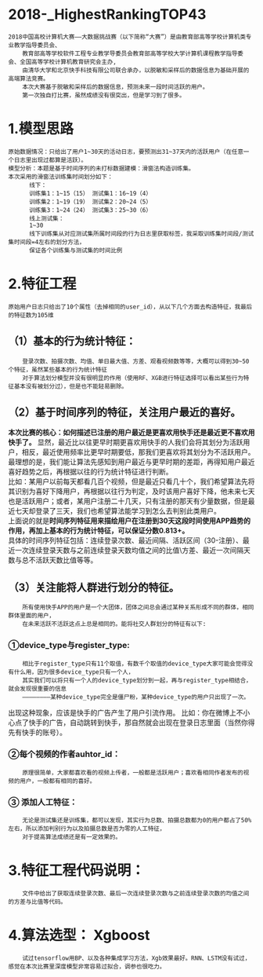 # 2018-_HighestRankingTOP43
    2018中国高校计算机大赛——大数据挑战赛（以下简称“大赛”）是由教育部高等学校计算机类专业教学指导委员会、
        教育部高等学校软件工程专业教学导委员会教育部高等学校大学计算机课程教学指导委会、全国高等学校计算机教育研究会主办,
        由清华大学和北京快手科技有限公司联合承办，以脱敏和采样后的数据信息为基础开展的高端算法竞赛。 
        本次大赛基于脱敏和采样后的数据信息，预测未来一段时间活跃的用户。
        第一次独自打比赛，虽然成绩没有很突出，但是学习到了很多。
# 1.**模型思路**
    原始数据情况：只给出了用户1~30天的活动日志，要预测出31~37天内的活跃用户（在任意一个日志里出现过都算是活跃）。
    模型分析：本题是基于时间序列的未打标数据建模：滑窗法构造训练集。
    本次采用的滑窗法训练集时间划分如下：
          线下：
          训练集1：1~15（15） 测试集1：16~19（4）
          训练集2：1~19（19） 测试集2：20~24（5）
          训练集3：1~24（24） 测试集3：25~30（6）
          线上测试集：
          1~30
          线下训练集从对应测试集所属时间段的行为日志里获取标签，我采取训练集时间段/测试集时间段=4左右的划分方法，
          保证各个训练集与测试集的时间比例
# 2.**特征工程**
    原始用户日志只给出了10个属性（去掉相同的user_id），从以下几个方面去构造特征，我最后的特征数为105维
  ## （1）**基本的行为统计特征**：
        登录次数、拍摄次数、均值、单日最大值、方差、观看视频数等等，大概可以得到30~50个特征，虽然某些基本的行为统计特征
        对于算法划分模型并没有很明显的作用（使用RF、XGB进行特征选择可以看出某些行为特征基本没有被划分过），但是也不能轻易删除。
  ## （2）**基于时间序列的特征，关注用户最近的喜好。**
  **本次比赛的核心：如何描述已注册的用户最近是更喜欢用快手还是最近更不喜欢用快手了。**
        显然，最近比以往更早时期更喜欢用快手的人我们会将其划分为活跃用户，相反，最近使用频率比更早时期要低，那我们更喜欢将其划分为不活跃用户。最理想的是，我们能让算法先感知到用户最近与更早时期的差距，再得知用户最近喜好趋势之后，再根据以往的行为统计特征进行判断。<br>
        比如：某用户以前每天都看几百个视频，但是最近只看几十个，我们希望算法先将其识别为喜好下降用户，再根据以往行为判定，及时该用户喜好下降，他未来七天也是活跃用户；或者，某用户注册二十几天，只有注册的那天有少量数据，但是最近七天却登录了三天，我们也希望算法能学习到怎么去判别此类用户。<br>
        上面说的就是**时间序列特征用来描绘用户在注册到30天这段时间使用APP趋势的作用，再加上基本的行为统计特征，可以保证分数0.813+。**<br>
        具体的时间序列特征包括：连续登录次数、最近间隔、活跃区间（30-注册）、最近一次连续登录天数与之前连续登录天数均值之间的比值\方差、最近一次间隔天数与总不活跃天数比值等等。
  ## （3）**关注能将人群进行划分的特征。**
        所有使用快手APP的用户是一个大团体，团体之间总会通过某种关系形成不同的群体，相同群体里面的用户，
        在未来活跃不活跃这点上总是相同的。能将社交人群划分的特征有以下:
   ### ①device_type与register_type:
        相比于register_type只有11个取值，有数千个取值的device_type大家可能会觉得没有什么用，因为很多device_type只有一个人，
        其实我们可以将只有一个人的device_type划分到一起，再与register_type相结合，就会发现很重要的信息
        ————————某种device_type完全是僵尸粉，某种device_type的用户只出现了一次。          
  出现这种现象，应该是快手的广告产生了用户引流作用。
         比如：你在微博上不小心点了快手的广告，自动跳转到快手，那自然就会出现在登录日志里面（当然你得先有快手的账号）。
   ### ②每个视频的作者auhtor_id：
        原理很简单，大家都喜欢看的视频上传者，一般都是活跃用户；喜欢看相同作者发布的视频的用户，一般都有相同的喜好。
   ### ③ 添加人工特征：
        无论是测试集还是训练集，都可以发现，其实行为总数、拍摄总数都为0的用户都占了50%左右，所以添加判别行为以及拍摄总数是否为零的人工特征，
        对于提高算法成绩还是有一定效果的。
# 3.特征工程代码说明：
        文件中给出了获取连续登录次数、最后一次连续登录次数与之前连续登录次数的均值之间的方差与比值等代码。
# 4.算法选型： Xgboost
        试过tensorflow用BP、以及各种集成学习方法，Xgb效果最好。RNN、LSTM没有试过，感觉在本次比赛里深度模型非常容易过拟合，调参也很吃力。
        
    
  
